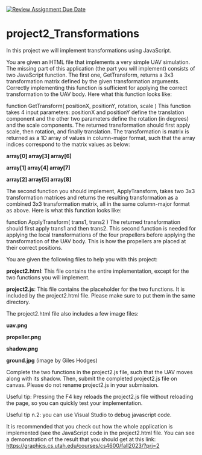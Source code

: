[![Review Assignment Due Date](https://classroom.github.com/assets/deadline-readme-button-24ddc0f5d75046c5622901739e7c5dd533143b0c8e959d652212380cedb1ea36.svg)](https://classroom.github.com/a/8TwWoc_8)
# project2_Transformations
In this project we will implement transformations using JavaScript.

You are given an HTML file that implements a very simple UAV simulation.
The missing part of this application (the part you will implement) consists of two JavaScript function. The first one, GetTransform, returns a 3x3 transformation matrix defined by the given transformation arguments. Correctly implementing this function is sufficient for applying the correct transformation to the UAV body. Here what this function looks like:

function GetTransform( positionX, positionY, rotation, scale )
This function takes 4 input parameters: positionX and positionY define the translation component and the other two parameters define the rotation (in degrees) and the scale components. The returned transformation should first apply scale, then rotation, and finally translation. The transformation is matrix is returned as a 1D array of values in column-major format, such that the array indices correspond to the matrix values as below:

**array[0]	array[3]	array[6]**

**array[1]	array[4]	array[7]**

**array[2]	array[5]	array[8]**


The second function you should implement, ApplyTransform, takes two 3x3 transformation matrices and returns the resulting transformation as a combined 3x3 transformation matrix, all in the same column-major format as above. Here is what this function looks like:


function ApplyTransform( trans1, trans2 )
The returned transformation should first apply trans1 and then trans2. This second function is needed for applying the local transformations of the four propellers before applying the transformation of the UAV body. This is how the propellers are placed at their correct positions.


You are given the following files to help you with this project:


**project2.html**: This file contains the entire implementation, except for the two functions you will implement.

**project2.js**: This file contains the placeholder for the two functions. It is included by the project2.html file. Please make sure to put them in the same directory.

The project2.html file also includes a few image files:

**uav.png**

**propeller.png**

**shadow.png**

**ground.jpg** (image by Giles Hodges)

Complete the two functions in the project2.js file, such that the UAV moves along with its shadow. Then, submit the completed project2.js file on canvas. Please do not rename project2.js in your submission.


Useful tip: Pressing the F4 key reloads the project2.js file without reloading the page, so you can quickly test your implementation.

Useful tip n.2: you can use Visual Studio to debug javascript code.

It is recommended that you check out how the whole application is implemented (see the JavaScript code in the project2.html file.
You can see a demonstration of the result that you should get at this link:
https://graphics.cs.utah.edu/courses/cs4600/fall2023/?prj=2

